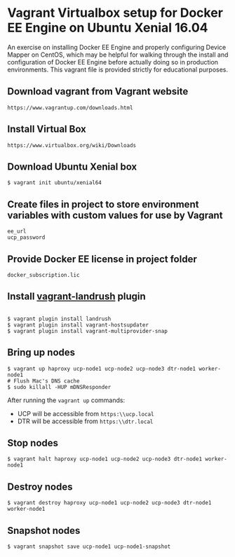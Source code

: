 Vagrant Virtualbox setup for Docker EE Engine on Ubuntu Xenial 16.04
========================

An exercise on installing Docker EE Engine and properly configuring Device Mapper on CentOS, which may be helpful for walking through the install and configuration of Docker EE Engine before actually doing so in production environments. This vagrant file is provided strictly for educational purposes.

## Download vagrant from Vagrant website

```
https://www.vagrantup.com/downloads.html
```

## Install Virtual Box

```
https://www.virtualbox.org/wiki/Downloads
```

## Download Ubuntu Xenial box
```
$ vagrant init ubuntu/xenial64
```

## Create files in project to store environment variables with custom values for use by Vagrant
```
ee_url
ucp_password
```

## Provide Docker EE license in project folder
```
docker_subscription.lic
```

## Install [vagrant-landrush](https://github.com/vagrant-landrush/landrush) plugin
```

$ vagrant plugin install landrush
$ vagrant plugin install vagrant-hostsupdater
$ vagrant plugin install vagrant-multiprovider-snap
```

## Bring up nodes

```
$ vagrant up haproxy ucp-node1 ucp-node2 ucp-node3 dtr-node1 worker-node1
# Flush Mac's DNS cache
$ sudo killall -HUP mDNSResponder
```

After running the `vagrant up` commands:
- UCP will be accessible from `https:\\ucp.local`
- DTR will be accessible from `https:\\dtr.local`


## Stop nodes

```
$ vagrant halt haproxy ucp-node1 ucp-node2 ucp-node3 dtr-node1 worker-node1
```

## Destroy nodes

```
$ vagrant destroy haproxy ucp-node1 ucp-node2 ucp-node3 dtr-node1 worker-node1
```

## Snapshot nodes

```
$ vagrant snapshot save ucp-node1 ucp-node1-snapshot
```
